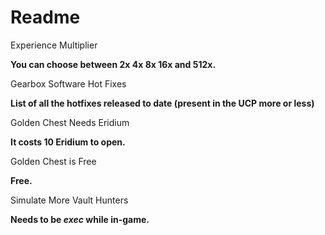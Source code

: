 Readme
=============

Experience Multiplier

**You can choose between 2x 4x 8x 16x and 512x.**

Gearbox Software Hot Fixes

**List of all the hotfixes released to date (present in the UCP more or less)**

Golden Chest Needs Eridium

**It costs 10 Eridium to open.**

Golden Chest is Free

**Free.**

Simulate More Vault Hunters

**Needs to be _exec_ while in-game.**
